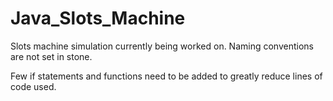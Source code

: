 # Java_Slots_Machine

Slots machine simulation currently being worked on. Naming conventions are not set in stone.

Few if statements and functions need to be added to greatly reduce lines of code used.
